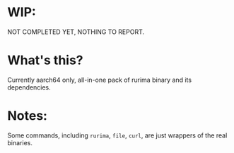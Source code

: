# WIP:
NOT COMPLETED YET, NOTHING TO REPORT.      
# What's this?
Currently aarch64 only, all-in-one pack of rurima binary and its dependencies.        
# Notes:
Some commands, including `rurima`, `file`, `curl`, are just wrappers of the real binaries.              